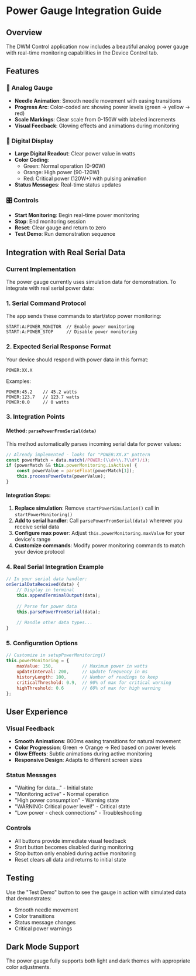 # Power Gauge Integration Guide

## Overview
The DWM Control application now includes a beautiful analog power gauge with real-time monitoring capabilities in the Device Control tab.

## Features

### 🎯 Analog Gauge
- **Needle Animation**: Smooth needle movement with easing transitions
- **Progress Arc**: Color-coded arc showing power levels (green → yellow → red)
- **Scale Markings**: Clear scale from 0-150W with labeled increments
- **Visual Feedback**: Glowing effects and animations during monitoring

### 📱 Digital Display
- **Large Digital Readout**: Clear power value in watts
- **Color Coding**: 
  - Green: Normal operation (0-90W)
  - Orange: High power (90-120W) 
  - Red: Critical power (120W+) with pulsing animation
- **Status Messages**: Real-time status updates

### 🎛️ Controls
- **Start Monitoring**: Begin real-time power monitoring
- **Stop**: End monitoring session
- **Reset**: Clear gauge and return to zero
- **Test Demo**: Run demonstration sequence

## Integration with Real Serial Data

### Current Implementation
The power gauge currently uses simulation data for demonstration. To integrate with real serial power data:

### 1. Serial Command Protocol
The app sends these commands to start/stop power monitoring:
```
START:A:POWER_MONITOR  // Enable power monitoring
START:A:POWER_STOP     // Disable power monitoring
```

### 2. Expected Serial Response Format
Your device should respond with power data in this format:
```
POWER:XX.X
```

Examples:
```
POWER:45.2    // 45.2 watts
POWER:123.7   // 123.7 watts
POWER:0.0     // 0 watts
```

### 3. Integration Points

#### Method: `parsePowerFromSerial(data)`
This method automatically parses incoming serial data for power values:
```javascript
// Already implemented - looks for "POWER:XX.X" pattern
const powerMatch = data.match(/POWER:(\\d+\\.?\\d*)/i);
if (powerMatch && this.powerMonitoring.isActive) {
    const powerValue = parseFloat(powerMatch[1]);
    this.processPowerData(powerValue);
}
```

#### Integration Steps:
1. **Replace simulation**: Remove `startPowerSimulation()` call in `startPowerMonitoring()`
2. **Add to serial handler**: Call `parsePowerFromSerial(data)` wherever you receive serial data
3. **Configure max power**: Adjust `this.powerMonitoring.maxValue` for your device's range
4. **Customize commands**: Modify power monitoring commands to match your device protocol

### 4. Real Serial Integration Example
```javascript
// In your serial data handler:
onSerialDataReceived(data) {
    // Display in terminal
    this.appendTerminalOutput(data);
    
    // Parse for power data
    this.parsePowerFromSerial(data);
    
    // Handle other data types...
}
```

### 5. Configuration Options
```javascript
// Customize in setupPowerMonitoring()
this.powerMonitoring = {
    maxValue: 150,           // Maximum power in watts
    updateInterval: 200,     // Update frequency in ms
    historyLength: 100,      // Number of readings to keep
    criticalThreshold: 0.9,  // 90% of max for critical warning
    highThreshold: 0.6       // 60% of max for high warning
};
```

## User Experience

### Visual Feedback
- **Smooth Animations**: 800ms easing transitions for natural movement
- **Color Progression**: Green → Orange → Red based on power levels
- **Glow Effects**: Subtle animations during active monitoring
- **Responsive Design**: Adapts to different screen sizes

### Status Messages
- "Waiting for data..." - Initial state
- "Monitoring active" - Normal operation
- "High power consumption" - Warning state
- "WARNING: Critical power level!" - Critical state
- "Low power - check connections" - Troubleshooting

### Controls
- All buttons provide immediate visual feedback
- Start button becomes disabled during monitoring
- Stop button only enabled during active monitoring
- Reset clears all data and returns to initial state

## Testing
Use the "Test Demo" button to see the gauge in action with simulated data that demonstrates:
- Smooth needle movement
- Color transitions
- Status message changes
- Critical power warnings

## Dark Mode Support
The power gauge fully supports both light and dark themes with appropriate color adjustments.
